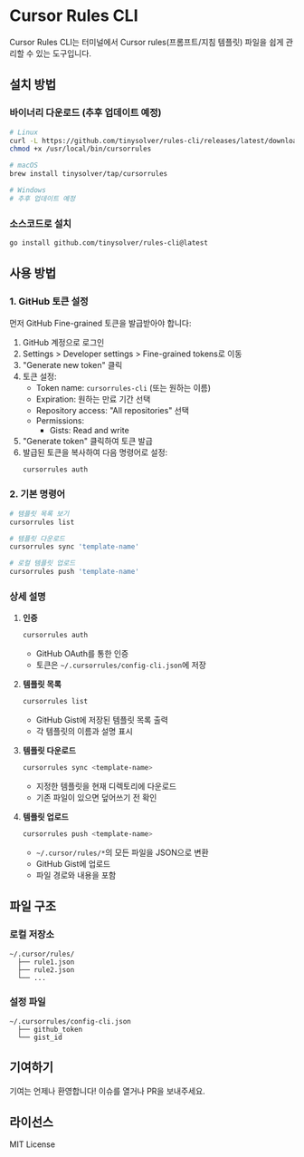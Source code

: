 # Cursor Rules CLI

Cursor Rules CLI는 터미널에서 Cursor rules(프롬프트/지침 템플릿) 파일을 쉽게 관리할 수 있는 도구입니다.

## 설치 방법

### 바이너리 다운로드 (추후 업데이트 예정)
```bash
# Linux
curl -L https://github.com/tinysolver/rules-cli/releases/latest/download/rules-cli-linux-amd64 -o /usr/local/bin/cursorrules
chmod +x /usr/local/bin/cursorrules

# macOS
brew install tinysolver/tap/cursorrules

# Windows
# 추후 업데이트 예정
```

### 소스코드로 설치
```bash
go install github.com/tinysolver/rules-cli@latest
```

## 사용 방법

### 1. GitHub 토큰 설정

먼저 GitHub Fine-grained 토큰을 발급받아야 합니다:

1. GitHub 계정으로 로그인
2. Settings > Developer settings > Fine-grained tokens로 이동
3. "Generate new token" 클릭
4. 토큰 설정:
   - Token name: `cursorrules-cli` (또는 원하는 이름)
   - Expiration: 원하는 만료 기간 선택
   - Repository access: "All repositories" 선택
   - Permissions:
     - Gists: Read and write
5. "Generate token" 클릭하여 토큰 발급
6. 발급된 토큰을 복사하여 다음 명령어로 설정:
   ```bash
   cursorrules auth
   ```

### 2. 기본 명령어

```bash
# 템플릿 목록 보기
cursorrules list

# 템플릿 다운로드
cursorrules sync 'template-name'

# 로컬 템플릿 업로드
cursorrules push 'template-name'
```

### 상세 설명

1. **인증**
   ```bash
   cursorrules auth
   ```
   - GitHub OAuth를 통한 인증
   - 토큰은 `~/.cursorrules/config-cli.json`에 저장

2. **템플릿 목록**
   ```bash
   cursorrules list
   ```
   - GitHub Gist에 저장된 템플릿 목록 출력
   - 각 템플릿의 이름과 설명 표시

3. **템플릿 다운로드**
   ```bash
   cursorrules sync <template-name>
   ```
   - 지정한 템플릿을 현재 디렉토리에 다운로드
   - 기존 파일이 있으면 덮어쓰기 전 확인

4. **템플릿 업로드**
   ```bash
   cursorrules push <template-name>
   ```
   - `~/.cursor/rules/*`의 모든 파일을 JSON으로 변환
   - GitHub Gist에 업로드
   - 파일 경로와 내용을 포함

## 파일 구조

### 로컬 저장소
```
~/.cursor/rules/
  ├── rule1.json
  ├── rule2.json
  └── ...
```

### 설정 파일
```
~/.cursorrules/config-cli.json
  ├── github_token
  └── gist_id
```

## 기여하기

기여는 언제나 환영합니다! 이슈를 열거나 PR을 보내주세요.

## 라이선스

MIT License
